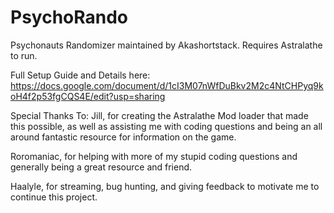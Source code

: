 # PsychoRando
Psychonauts Randomizer maintained by Akashortstack. Requires Astralathe to run.

Full Setup Guide and Details here:
https://docs.google.com/document/d/1cI3M07nWfDuBkv2M2c4NtCHPyq9koH4f2p53fgCQS4E/edit?usp=sharing

Special Thanks To:
Jill, for creating the Astralathe Mod loader that made this possible, as well as assisting me with coding questions and being an all around fantastic resource for information on the game.

Roromaniac, for helping with more of my stupid coding questions and generally being a great resource and friend.

Haalyle, for streaming, bug hunting, and giving feedback to motivate me to continue this project.
